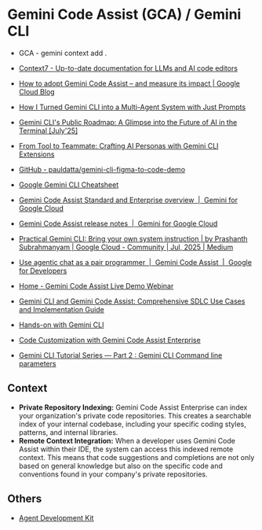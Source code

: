 # Gemini Code Assist (GCA) / Gemini CLI

- GCA - gemini context add .
- [Context7 - Up-to-date documentation for LLMs and AI code editors](https://context7.com/?q=python)

- [How to adopt Gemini Code Assist – and measure its impact \| Google Cloud Blog](https://cloud.google.com/blog/products/application-development/how-to-adopt-gemini-code-assist-and-measure-its-impact)
- [How I Turned Gemini CLI into a Multi-Agent System with Just Prompts](https://aipositive.substack.com/p/how-i-turned-gemini-cli-into-a-multi)
- [Gemini CLI's Public Roadmap: A Glimpse into the Future of AI in the Terminal \[July'25\]](https://aipositive.substack.com/p/gemini-clis-public-roadmap-a-glimpse)
- [From Tool to Teammate: Crafting AI Personas with Gemini CLI Extensions](https://aipositive.substack.com/p/from-tool-to-teammate-crafting-ai)
- [GitHub - pauldatta/gemini-cli-figma-to-code-demo](https://github.com/pauldatta/gemini-cli-figma-to-code-demo)
- [Google Gemini CLI Cheatsheet](https://www.philschmid.de/gemini-cli-cheatsheet)
- [Gemini Code Assist Standard and Enterprise overview  \|  Gemini for Google Cloud](https://cloud.google.com/gemini/docs/codeassist/overview)
- [Gemini Code Assist release notes  \|  Gemini for Google Cloud](https://cloud.google.com/gemini/docs/codeassist/release-notes)
- [Practical Gemini CLI: Bring your own system instruction \| by Prashanth Subrahmanyam \| Google Cloud - Community \| Jul, 2025 \| Medium](https://medium.com/google-cloud/practical-gemini-cli-bring-your-own-system-instruction-19ea7f07faa2)
- [Use agentic chat as a pair programmer  \|  Gemini Code Assist  \|  Google for Developers](https://developers.google.com/gemini-code-assist/docs/use-agentic-chat-pair-programmer)
- [Home - Gemini Code Assist Live Demo Webinar](https://cloudonair.withgoogle.com/events/gemini-code-assist-apac-fy25q3)
- [Gemini CLI and Gemini Code Assist: Comprehensive SDLC Use Cases and Implementation Guide](https://medium.com/@rishabh96b/gemini-cli-and-gemini-code-assist-comprehensive-sdlc-use-cases-and-implementation-guide-d3570249554d)
- [Hands-on with Gemini CLI](https://codelabs.developers.google.com/gemini-cli-hands-on#0)
- [Code Customization with Gemini Code Assist Enterprise](https://codelabs.developers.google.com/codelabs/code-assist-enterprise#0)
- [Gemini CLI Tutorial Series — Part 2 : Gemini CLI Command line parameters](https://medium.com/google-cloud/gemini-cli-tutorial-series-part-2-gemini-cli-command-line-parameters-e64e21b157be)

## Context

- **Private Repository Indexing:** Gemini Code Assist Enterprise can index your organization's private code repositories. This creates a searchable index of your internal codebase, including your specific coding styles, patterns, and internal libraries.
- **Remote Context Integration:** When a developer uses Gemini Code Assist within their IDE, the system can access this indexed remote context. This means that code suggestions and completions are not only based on general knowledge but also on the specific code and conventions found in your company's private repositories.

## Others

- [Agent Development Kit](https://google.github.io/adk-docs/#)
